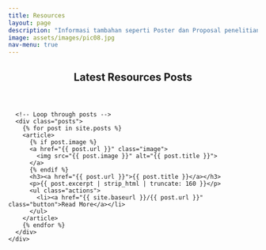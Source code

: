 ```yaml
---
title: Resources
layout: page
description: "Informasi tambahan seperti Poster dan Proposal penelitian"
image: assets/images/pic08.jpg
nav-menu: true
---
```


<!-- Main -->
<div id="main">

  <!-- Blog Posts Section -->
  <section id="blog">
    <div class="inner">
      <header class="major">
        <h2>Latest Resources Posts</h2>
      </header>
      
      <!-- Loop through posts -->
      <div class="posts">
        {% for post in site.posts %}
        <article>
          {% if post.image %}
          <a href="{{ post.url }}" class="image">
            <img src="{{ post.image }}" alt="{{ post.title }}">
          </a>
          {% endif %}
          <h3><a href="{{ post.url }}">{{ post.title }}</a></h3>
          <p>{{ post.excerpt | strip_html | truncate: 160 }}</p>
          <ul class="actions">
            <li><a href="{{ site.baseurl }}/{{ post.url }}" class="button">Read More</a></li>
          </ul>
        </article>
        {% endfor %}
      </div>
    </div>
  </section>

</div>
